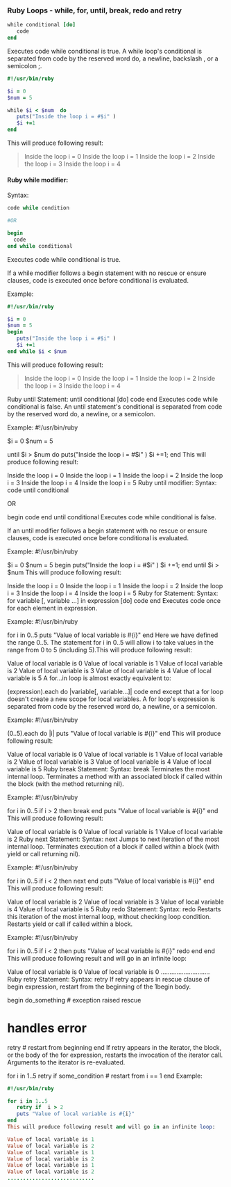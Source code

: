 ### Ruby Loops - while, for, until, break, redo and retry

```ruby
while conditional [do]
   code
end
```

Executes code while conditional is true. A while loop's conditional is separated from code by the reserved word do, a newline, backslash \, or a semicolon ;.

```ruby
#!/usr/bin/ruby

$i = 0
$num = 5

while $i < $num  do
   puts("Inside the loop i = #$i" )
   $i +=1
end
```

This will produce following result:

> Inside the loop i = 0
> Inside the loop i = 1
> Inside the loop i = 2
> Inside the loop i = 3
> Inside the loop i = 4

#### Ruby while modifier:


Syntax:
```ruby
code while condition

#OR

begin 
  code 
end while conditional
```
Executes code while conditional is true.

If a while modifier follows a begin statement with no rescue or ensure clauses, code is executed once before conditional is evaluated.

Example:
```ruby
#!/usr/bin/ruby

$i = 0
$num = 5
begin
   puts("Inside the loop i = #$i" )
   $i +=1
end while $i < $num
```

This will produce following result:

> Inside the loop i = 0
> Inside the loop i = 1
> Inside the loop i = 2
> Inside the loop i = 3
> Inside the loop i = 4

Ruby until Statement:
until conditional [do]
   code
end
Executes code while conditional is false. An until statement's conditional is separated from code by the reserved word do, a newline, or a semicolon.

Example:
#!/usr/bin/ruby

$i = 0
$num = 5

until $i > $num  do
   puts("Inside the loop i = #$i" )
   $i +=1;
end
This will produce following result:

Inside the loop i = 0
Inside the loop i = 1
Inside the loop i = 2
Inside the loop i = 3
Inside the loop i = 4
Inside the loop i = 5
Ruby until modifier:
Syntax:
code until conditional

OR

begin
   code
end until conditional
Executes code while conditional is false.

If an until modifier follows a begin statement with no rescue or ensure clauses, code is executed once before conditional is evaluated.

Example:
#!/usr/bin/ruby

$i = 0
$num = 5
begin
   puts("Inside the loop i = #$i" )
   $i +=1;
end until $i > $num
This will produce following result:

Inside the loop i = 0
Inside the loop i = 1
Inside the loop i = 2
Inside the loop i = 3
Inside the loop i = 4
Inside the loop i = 5
Ruby for Statement:
Syntax:
for variable [, variable ...] in expression [do]
   code
end
Executes code once for each element in expression.

Example:
#!/usr/bin/ruby

for i in 0..5
   puts "Value of local variable is #{i}"
end
Here we have defined the range 0..5. The statement for i in 0..5 will allow i to take values in the range from 0 to 5 (including 5).This will produce following result:

Value of local variable is 0
Value of local variable is 1
Value of local variable is 2
Value of local variable is 3
Value of local variable is 4
Value of local variable is 5
A for...in loop is almost exactly equivalent to:

(expression).each do |variable[, variable...]| code end
except that a for loop doesn't create a new scope for local variables. A for loop's expression is separated from code by the reserved word do, a newline, or a semicolon.

Example:
#!/usr/bin/ruby

(0..5).each do |i|
   puts "Value of local variable is #{i}"
end
This will produce following result:

Value of local variable is 0
Value of local variable is 1
Value of local variable is 2
Value of local variable is 3
Value of local variable is 4
Value of local variable is 5
Ruby break Statement:
Syntax:
break
Terminates the most internal loop. Terminates a method with an associated block if called within the block (with the method returning nil).

Example:
#!/usr/bin/ruby

for i in 0..5
   if i > 2 then
      break
   end
   puts "Value of local variable is #{i}"
end
This will produce following result:

Value of local variable is 0
Value of local variable is 1
Value of local variable is 2
Ruby next Statement:
Syntax:
next
Jumps to next iteration of the most internal loop. Terminates execution of a block if called within a block (with yield or call returning nil).

Example:
#!/usr/bin/ruby

for i in 0..5
   if i < 2 then
      next
   end
   puts "Value of local variable is #{i}"
end
This will produce following result:

Value of local variable is 2
Value of local variable is 3
Value of local variable is 4
Value of local variable is 5
Ruby redo Statement:
Syntax:
redo
Restarts this iteration of the most internal loop, without checking loop condition. Restarts yield or call if called within a block.

Example:
#!/usr/bin/ruby

for i in 0..5
   if i < 2 then
      puts "Value of local variable is #{i}"
      redo
   end
end
This will produce following result and will go in an infinite loop:

Value of local variable is 0
Value of local variable is 0
............................
Ruby retry Statement:
Syntax:
retry
If retry appears in rescue clause of begin expression, restart from the beginning of the 1begin body.

begin
   do_something # exception raised
rescue
   # handles error
   retry  # restart from beginning
end
If retry appears in the iterator, the block, or the body of the for expression, restarts the invocation of the iterator call. Arguments to the iterator is re-evaluated.

for i in 1..5
   retry if some_condition # restart from i == 1
end
Example:
```ruby
#!/usr/bin/ruby

for i in 1..5
   retry if  i > 2
   puts "Value of local variable is #{i}"
end
This will produce following result and will go in an infinite loop:

Value of local variable is 1
Value of local variable is 2
Value of local variable is 1
Value of local variable is 2
Value of local variable is 1
Value of local variable is 2
............................
```
